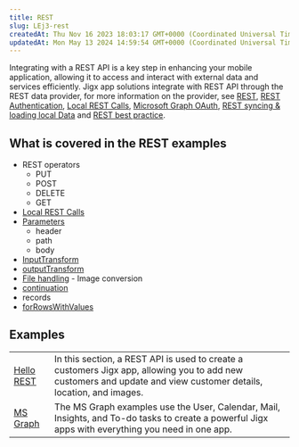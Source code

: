 ```yaml
---
title: REST
slug: LEj3-rest
createdAt: Thu Nov 16 2023 18:03:17 GMT+0000 (Coordinated Universal Time)
updatedAt: Mon May 13 2024 14:59:54 GMT+0000 (Coordinated Universal Time)
---
```


Integrating with a REST API is a key step in enhancing your mobile application, allowing it to access and interact with external data and services efficiently. Jigx app solutions integrate with REST API through the REST data provider, for more information on the provider, see [REST](https://docs.jigx.com/rest), [REST Authentication](https://docs.jigx.com/rest-authentication), [Local REST Calls](https://docs.jigx.com/local-rest-calls), [Microsoft Graph OAuth](https://docs.jigx.com/microsoft-graph-oauth), [REST syncing & loading local Data](https://docs.jigx.com/rest-syncing-and-loading-local-data) and [REST best practice](https://docs.jigx.com/rest-best-practice).

## What is covered in the REST examples

- REST operators
  - PUT
  - POST
  - DELETE
  - GET
- [Local REST Calls](https://docs.jigx.com/local-rest-calls)
- [Parameters](https://docs.jigx.com/rest-overview#tpoXh)
  - header
  - path
  - body
- [InputTransform](https://docs.jigx.com/rest-overview#3tSdi)
- [outputTransform](https://docs.jigx.com/rest-overview#OlDju)
- [File handling](https://docs.jigx.com/file-handling) - Image conversion
- [continuation](https://docs.jigx.com/rest-overview#T-CzO)
- records
- [forRowsWithValues](https://docs.jigx.com/rest-overview#E56NC)

## Examples

|                                                         |                                                                                                                                                                   |
| ------------------------------------------------------- | ----------------------------------------------------------------------------------------------------------------------------------------------------------------- |
| [Hello REST](<./REST/Create an app using REST APIs.md>) | In this section, a REST API is used to create a customers Jigx app, allowing you to add new customers and update and view customer details, location, and images. |
| [MS Graph](<./REST/MS Graph.md>)                        | The MS Graph examples use the User, Calendar, Mail, Insights, and To-do tasks to create a powerful Jigx apps with everything you need in one app.                 |
